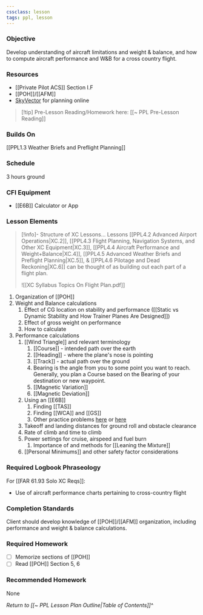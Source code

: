 ```yaml
---
cssclass: lesson
tags: ppl, lesson
---
```

### Objective
Develop understanding of aircraft limitations and weight & balance, and how to compute aircraft performance and W&B for a cross country flight.

### Resources
- [[Private Pilot ACS]] Section I.F
- [[POH]]/[[AFM]]
- [SkyVector](https://skyvector.com) for planning online

> [!tip] Pre-Lesson Reading/Homework here: [[~ PPL Pre-Lesson Reading]]

### Builds On
[[PPL1.3 Weather Briefs and Preflight Planning]]

### Schedule
3 hours ground

### CFI Equipment
- [[E6B]] Calculator or App

### Lesson Elements
> [!info]- Structure of XC Lessons...
> Lessons [[PPL4.2 Advanced Airport Operations|XC.2]], [[PPL4.3 Flight Planning, Navigation Systems, and Other XC Equipment|XC.3]], [[PPL4.4 Aircraft Performance and Weight+Balance|XC.4]], [[PPL4.5 Advanced Weather Briefs and Preflight Planning|XC.5]], & [[PPL4.6 Pilotage and Dead Reckoning|XC.6]] can be thought of as building out each part of a flight plan.
> 
> ![[XC Syllabus Topics On Flight Plan.pdf]]

1. Organization of [[POH]]
2. Weight and Balance calculations
	1. Effect of CG location on stability and performance ([[Static vs Dynamic Stability and How Trainer Planes Are Designed]])
	2. Effect of gross weight on performance
	3. How to calculate
3. Performance calculations
	1. [[Wind Triangle]] and relevant terminology
		1. [[Course]] - intended path over the earth
		2. [[Heading]] - where the plane's nose is pointing
		3. [[Track]] - actual path over the ground
		4. Bearing is the angle from you to some point you want to reach.  Generally, you plan a Course based on the Bearing of your destination or new waypoint.
		5. [[Magnetic Variation]]
		6. [[Magnetic Deviation]]
	2. Using an [[E6B]]
		1. Finding [[TAS]]
		2. Finding [[WCA]] and [[GS]]
		3. Other practice problems [here](https://e6b.org) or [here](https://flightapprentice.com/resources/exercises/e6b_workbook.pdf)
	3. Takeoff and landing distances for ground roll and obstacle clearance
	4. Rate of climb and time to climb
	5. Power settings for cruise, airspeed and fuel burn
		1. Importance of and methods for [[Leaning the Mixture]]
	6. [[Personal Minimums]] and other safety factor considerations 

### Required Logbook Phraseology
For [[FAR 61.93 Solo XC Reqs]]:
- Use of aircraft performance charts pertaining to cross-country flight

### Completion Standards
Client should develop knowledge of [[POH]]/[[AFM]] organization, including performance and weight & balance calculations.

### Required Homework
- [ ] Memorize sections of [[POH]]
- [ ] Read [[POH]] Section 5, 6

### Recommended Homework
None

*Return to [[~ PPL Lesson Plan Outline|Table of Contents]]^*